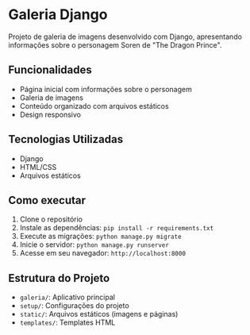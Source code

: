 # Galeria Django

Projeto de galeria de imagens desenvolvido com Django, apresentando informações sobre o personagem Soren de "The Dragon Prince".

## Funcionalidades

- Página inicial com informações sobre o personagem
- Galeria de imagens
- Conteúdo organizado com arquivos estáticos
- Design responsivo

## Tecnologias Utilizadas

- Django
- HTML/CSS
- Arquivos estáticos

## Como executar

1. Clone o repositório
2. Instale as dependências: `pip install -r requirements.txt`
3. Execute as migrações: `python manage.py migrate`
4. Inicie o servidor: `python manage.py runserver`
5. Acesse em seu navegador: `http://localhost:8000`

## Estrutura do Projeto

- `galeria/`: Aplicativo principal
- `setup/`: Configurações do projeto
- `static/`: Arquivos estáticos (imagens e páginas)
- `templates/`: Templates HTML
